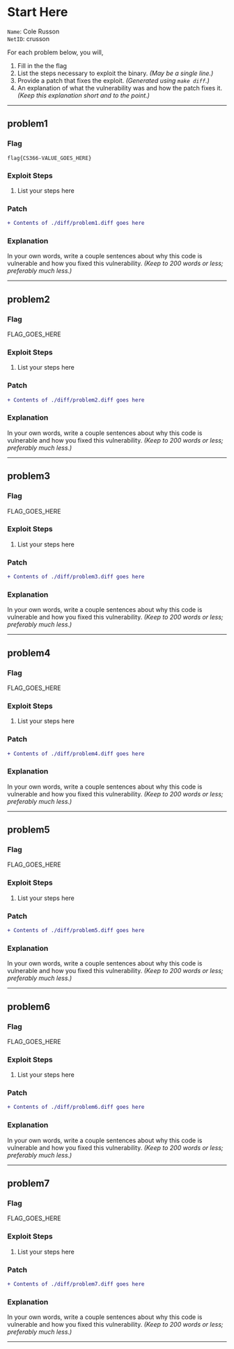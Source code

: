 # Start Here

`Name`: Cole Russon  
`NetID`: crusson

For each problem below, you will,

1. Fill in the the flag
2. List the steps necessary to exploit the binary. *(May be a single line.)*
3. Provide a patch that fixes the exploit. *(Generated using `make diff`.)*
4. An explanation of what the vulnerability was and how the patch fixes it. *(Keep this explanation short and to the point.)*

---

## problem1

### Flag
`flag{CS366-VALUE_GOES_HERE}`

### Exploit Steps
1. List your steps here

### Patch
```diff
+ Contents of ./diff/problem1.diff goes here
```

### Explanation
In your own words, write a couple sentences about why this code is vulnerable and how you fixed this vulnerability. *(Keep to 200 words or less; preferably much less.)*

---

## problem2

### Flag
FLAG_GOES_HERE

### Exploit Steps
1. List your steps here

### Patch
```diff
+ Contents of ./diff/problem2.diff goes here
```

### Explanation
In your own words, write a couple sentences about why this code is vulnerable and how you fixed this vulnerability. *(Keep to 200 words or less; preferably much less.)*

---

## problem3

### Flag
FLAG_GOES_HERE

### Exploit Steps
1. List your steps here

### Patch
```diff
+ Contents of ./diff/problem3.diff goes here
```

### Explanation
In your own words, write a couple sentences about why this code is vulnerable and how you fixed this vulnerability. *(Keep to 200 words or less; preferably much less.)*

---

## problem4

### Flag
FLAG_GOES_HERE

### Exploit Steps
1. List your steps here

### Patch
```diff
+ Contents of ./diff/problem4.diff goes here
```

### Explanation
In your own words, write a couple sentences about why this code is vulnerable and how you fixed this vulnerability. *(Keep to 200 words or less; preferably much less.)*

---

## problem5

### Flag
FLAG_GOES_HERE

### Exploit Steps
1. List your steps here

### Patch
```diff
+ Contents of ./diff/problem5.diff goes here
```

### Explanation
In your own words, write a couple sentences about why this code is vulnerable and how you fixed this vulnerability. *(Keep to 200 words or less; preferably much less.)*

---

## problem6

### Flag
FLAG_GOES_HERE

### Exploit Steps
1. List your steps here

### Patch
```diff
+ Contents of ./diff/problem6.diff goes here
```

### Explanation
In your own words, write a couple sentences about why this code is vulnerable and how you fixed this vulnerability. *(Keep to 200 words or less; preferably much less.)*

---

## problem7

### Flag
FLAG_GOES_HERE

### Exploit Steps
1. List your steps here

### Patch
```diff
+ Contents of ./diff/problem7.diff goes here
```

### Explanation
In your own words, write a couple sentences about why this code is vulnerable and how you fixed this vulnerability. *(Keep to 200 words or less; preferably much less.)*

---

